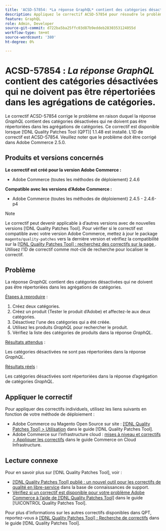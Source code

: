 ```yaml
---
title: 'ACSD-57854: *La réponse GraphQL* contient des catégories désactivées qui ne doivent pas être répertoriées dans les agrégations de catégories'
description: Appliquez le correctif ACSD-57854 pour résoudre le problème Adobe Commerce en raison duquel la réponse *GraphQL* contient des catégories désactivées qui ne doivent pas être répertoriées dans les agrégations de catégories.
feature: GraphQL
role: Admin, Developer
source-git-commit: d722ba5ba25ffc03d87b9eddeb2830353124055d
workflow-type: tm+mt
source-wordcount: '380'
ht-degree: 0%

---
```


# ACSD-57854 : *La réponse GraphQL* contient des catégories désactivées qui ne doivent pas être répertoriées dans les agrégations de catégories.

Le correctif ACSD-57854 corrige le problème en raison duquel la réponse *GraphQL* contient des catégories désactivées qui ne doivent pas être répertoriées dans les agrégations de catégories. Ce correctif est disponible lorsque [!DNL Quality Patches Tool (QPT)] 1.1.48 est installé. L’ID de correctif est ACSD-57854. Veuillez noter que le problème doit être corrigé dans Adobe Commerce 2.5.0.

## Produits et versions concernés

**Le correctif est créé pour la version Adobe Commerce :**

* Adobe Commerce (toutes les méthodes de déploiement) 2.4.6

**Compatible avec les versions d’Adobe Commerce :**

* Adobe Commerce (toutes les méthodes de déploiement) 2.4.5 - 2.4.6-p4

>[!NOTE]
>
>Le correctif peut devenir applicable à d’autres versions avec de nouvelles versions [!DNL Quality Patches Tool]. Pour vérifier si le correctif est compatible avec votre version Adobe Commerce, mettez à jour le package `magento/quality-patches` vers la dernière version et vérifiez la compatibilité sur la [[!DNL Quality Patches Tool] : recherchez des correctifs sur la page ](https://experienceleague.adobe.com/tools/commerce-quality-patches/index.html). Utilisez l’ID de correctif comme mot-clé de recherche pour localiser le correctif.

## Problème

La réponse *GraphQL* contient des catégories désactivées qui ne doivent pas être répertoriées dans les agrégations de catégories.

<u>Étapes à reproduire</u> :

1. Créez deux catégories.
1. Créez un produit (Tester le produit d’Adobe) et affectez-le aux deux catégories.
1. Désactivez l&#39;une des catégories qui a été créée.
1. Utilisez les produits *GraphQL* pour rechercher le produit.
1. Vérifiez la liste des catégories de produits dans la réponse *GraphQL*.

<u>Résultats attendus</u> :

Les catégories désactivées ne sont pas répertoriées dans la réponse *GraphQL*.

<u>Résultats réels</u> :

Les catégories désactivées sont répertoriées dans la réponse d’agrégation de catégories *GraphQL*.

## Appliquer le correctif

Pour appliquer des correctifs individuels, utilisez les liens suivants en fonction de votre méthode de déploiement :

* Adobe Commerce ou Magento Open Source sur site : [[!DNL Quality Patches Tool] > Utilisation](https://experienceleague.adobe.com/docs/commerce-operations/tools/quality-patches-tool/usage.html) dans le guide [!DNL Quality Patches Tool].
* Adobe Commerce sur l’infrastructure cloud : [mises à niveau et correctifs > Appliquer les correctifs](https://experienceleague.adobe.com/docs/commerce-cloud-service/user-guide/develop/upgrade/apply-patches.html) dans le guide Commerce on Cloud Infrastructure.

## Lecture connexe

Pour en savoir plus sur [!DNL Quality Patches Tool], voir :

* [[!DNL Quality Patches Tool] publié : un nouvel outil pour les correctifs de qualité en libre-service](https://experienceleague.adobe.com/en/docs/commerce-knowledge-base/kb/announcements/commerce-announcements/magento-quality-patches-released-new-tool-to-self-serve-quality-patches) dans la base de connaissances de support.
* [Vérifiez si un correctif est disponible pour votre problème Adobe Commerce à l’aide de  [!DNL Quality Patches Tool]](/help/tools/quality-patches-tool/patches-available-in-qpt/check-patch-for-magento-issue-with-magento-quality-patches.md) dans le guide [!UICONTROL Quality Patches Tool].


Pour plus d&#39;informations sur les autres correctifs disponibles dans QPT, reportez-vous à [[!DNL Quality Patches Tool] : Recherche de correctifs](https://experienceleague.adobe.com/tools/commerce-quality-patches/index.html) dans le guide [!DNL Quality Patches Tool].
